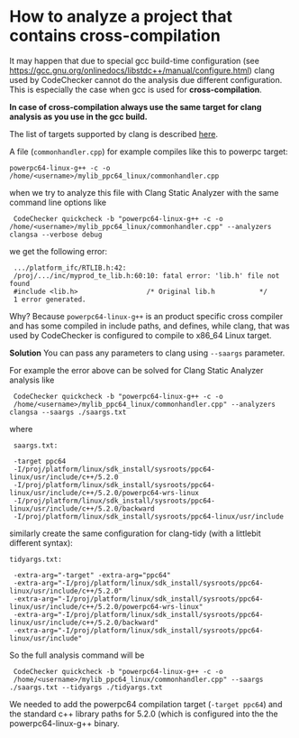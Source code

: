 # How to analyze a project that contains cross-compilation 

It may happen that due to special gcc build-time configuration (see https://gcc.gnu.org/onlinedocs/libstdc++/manual/configure.html) 
clang used by CodeChecker cannot do the analysis due different configuration.
This is especially the case when gcc is used for **cross-compilation**.

**In case of cross-compilation always use the same target for clang analysis as you use in the gcc build.** 

The list of targets supported by clang is described
[here](http://llvm.org/doxygen/Triple_8h_source.html). 

A file (`commonhandler.cpp`) for example compiles like this to powerpc target:
``` 
powerpc64-linux-g++ -c -o /home/<username>/mylib_ppc64_linux/commonhandler.cpp
```
when we try to analyze this file with Clang Static Analyzer with the same command line options like
``` 
 CodeChecker quickcheck -b "powerpc64-linux-g++ -c -o /home/<username>/mylib_ppc64_linux/commonhandler.cpp" --analyzers clangsa --verbose debug
```
we get the following error:
```
 .../platform_ifc/RTLIB.h:42: 
 /proj/.../inc/myprod_te_lib.h:60:10: fatal error: 'lib.h' file not found
 #include <lib.h>                 /* Original lib.h           */        
 1 error generated.
```
Why? Because `powerpc64-linux-g++` is an product specific cross compiler and has some compiled in include paths, and defines, while clang, 
that was used by CodeChecker is configured to compile to x86_64 Linux target.

**Solution**
You can pass any parameters to clang using `--saargs` parameter.

For example the error above can be solved for Clang Static Analyzer analysis like

```
 CodeChecker quickcheck -b "powerpc64-linux-g++ -c -o 
 /home/<username>/mylib_ppc64_linux/commonhandler.cpp" --analyzers clangsa --saargs ./saargs.txt
```

where
```
 saargs.txt:
 
 -target ppc64 
 -I/proj/platform/linux/sdk_install/sysroots/ppc64-linux/usr/include/c++/5.2.0 
 -I/proj/platform/linux/sdk_install/sysroots/ppc64-linux/usr/include/c++/5.2.0/powerpc64-wrs-linux 
 -I/proj/platform/linux/sdk_install/sysroots/ppc64-linux/usr/include/c++/5.2.0/backward 
 -I/proj/platform/linux/sdk_install/sysroots/ppc64-linux/usr/include
```
similarly create the same configuration for clang-tidy (with a littlebit different syntax):
```
tidyargs.txt:

 -extra-arg="-target" -extra-arg="ppc64" 
 -extra-arg="-I/proj/platform/linux/sdk_install/sysroots/ppc64-linux/usr/include/c++/5.2.0" 
 -extra-arg="-I/proj/platform/linux/sdk_install/sysroots/ppc64-linux/usr/include/c++/5.2.0/powerpc64-wrs-linux" 
 -extra-arg="-I/proj/platform/linux/sdk_install/sysroots/ppc64-linux/usr/include/c++/5.2.0/backward" 
 -extra-arg="-I/proj/platform/linux/sdk_install/sysroots/ppc64-linux/usr/include"
```

So the full analysis command will be
```
 CodeChecker quickcheck -b "powerpc64-linux-g++ -c -o 
 /home/<username>/mylib_ppc64_linux/commonhandler.cpp" --saargs ./saargs.txt --tidyargs ./tidyargs.txt
```

We needed to add the powerpc64 compilation target (`-target ppc64`) and the standard c++ library paths for 5.2.0 (which is configured into the the powerpc64-linux-g++ binary.
